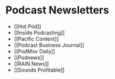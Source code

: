 # Podcast Newsletters
* [[Hot Pod]]
* [[Inside Podcasting]]
* [[Pacific Content]]
* [[Podcast Business Journal]]
* [[PodMov Daily]]
* [[Podnews]]
* [[RAIN News]]
* [[Sounds Profitable]]
